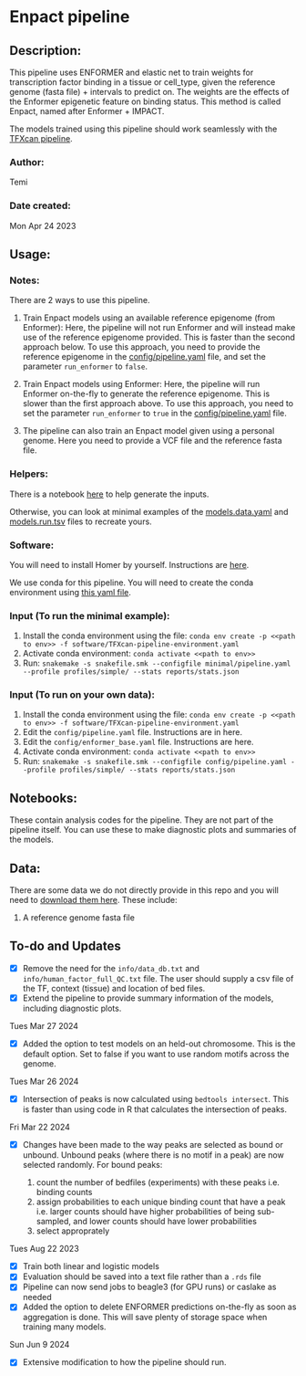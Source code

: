 
# Enpact pipeline

## Description: 
This pipeline uses ENFORMER and elastic net to train weights for transcription factor binding in a tissue or cell_type, given the reference genome (fasta file) + intervals to predict on. The weights are the effects of the Enformer epigenetic feature on binding status. This method is called Enpact, named after Enformer + IMPACT.

The models trained using this pipeline should work seamlessly with the [TFXcan pipeline](...).

### Author: 
Temi

### Date created: 
Mon Apr 24 2023

## Usage: 

### Notes:

There are 2 ways to use this pipeline. 

1. Train Enpact models using an available reference epigenome (from Enformer): Here, the pipeline will not run Enformer and will instead make use of the reference epigenome provided. This is faster than the second approach below. To use this approach, you need to provide the reference epigenome in the [config/pipeline.yaml](./minimal/pipeline.minimal.yaml) file, and set the parameter `run_enformer` to `false`.

2. Train Enpact models using Enformer: Here, the pipeline will run Enformer on-the-fly to generate the reference epigenome. This is slower than the first approach above. To use this approach, you need to set the parameter `run_enformer` to `true` in the [config/pipeline.yaml](./minimal/pipeline.minimal.yaml) file.

3. The pipeline can also train an Enpact model given using a personal genome. Here you need to provide a VCF file and the reference fasta file. 


### Helpers:

There is a notebook [here](./notebooks/prepare_samples.qmd) to help generate the inputs. 

Otherwise, you can look at minimal examples of the [models.data.yaml](./minimal/models.data.yaml) and [models.run.tsv](./minimal/models.run.tsv) files to recreate yours.

### Software:
You will need to install Homer by yourself. Instructions are [here](http://homer.ucsd.edu/homer/download.html).

We use conda for this pipeline. You will need to create the conda environment using [this yaml file](./software/TFXcan-pipeline-environment.yaml).

### Input (To run the minimal example):

1. Install the conda environment using the file:
    `conda env create -p <<path to env>> -f software/TFXcan-pipeline-environment.yaml`
2. Activate conda environment:
    `conda activate <<path to env>>`
3. Run:
    `snakemake -s snakefile.smk --configfile minimal/pipeline.yaml --profile profiles/simple/ --stats reports/stats.json`

### Input (To run on your own data):
1. Install the conda environment using the file:
    `conda env create -p <<path to env>> -f software/TFXcan-pipeline-environment.yaml`
2. Edit the `config/pipeline.yaml` file. Instructions are in here.
3. Edit the `config/enformer_base.yaml` file. Instructions are here.
4. Activate conda environment:
    `conda activate <<path to env>>`
5. Run:
    `snakemake -s snakefile.smk --configfile config/pipeline.yaml --profile profiles/simple/ --stats reports/stats.json`


## Notebooks:
These contain analysis codes for the pipeline. They are not part of the pipeline itself. You can use these to make diagnostic plots and summaries of the models.

## Data:
There are some data we do not directly provide in this repo and you will need to [download them here](...). These include:
1. A reference genome fasta file


## To-do and Updates
- [X] Remove the need for the  `info/data_db.txt` and `info/human_factor_full_QC.txt` file. The user should supply a csv file of the TF, context (tissue) and location of bed files. 
- [X] Extend the pipeline to provide summary information of the models, including diagnostic plots.

Tues Mar 27 2024

- [X] Added the option to test models on an held-out chromosome. This is the default option. Set to false if you want to use random motifs across the genome.

Tues Mar 26 2024

- [X] Intersection of peaks is now calculated using `bedtools intersect`. This is faster than using code in R that calculates the intersection of peaks.

Fri Mar 22 2024

- [X] Changes have been made to the way peaks are selected as bound or unbound. Unbound peaks (where there is no motif in a peak) are now selected randomly. For bound peaks:

    1. count the number of bedfiles (experiments) with these peaks i.e. binding counts
    2. assign probabilities to each unique binding count that have a peak i.e. larger counts should have higher probabilities of being sub-sampled, and lower counts should have lower probabilities
    3. select approprately

Tues Aug 22 2023

- [X] Train both linear and logistic models
- [X] Evaluation should be saved into a text file rather than a `.rds` file
- [X] Pipeline can now send jobs to beagle3 (for GPU runs) or caslake as needed
- [X] Added the option to delete ENFORMER predictions on-the-fly as soon as aggregation is done. This will save plenty of storage space when training many models.

Sun Jun 9 2024

- [X] Extensive modification to how the pipeline should run.
